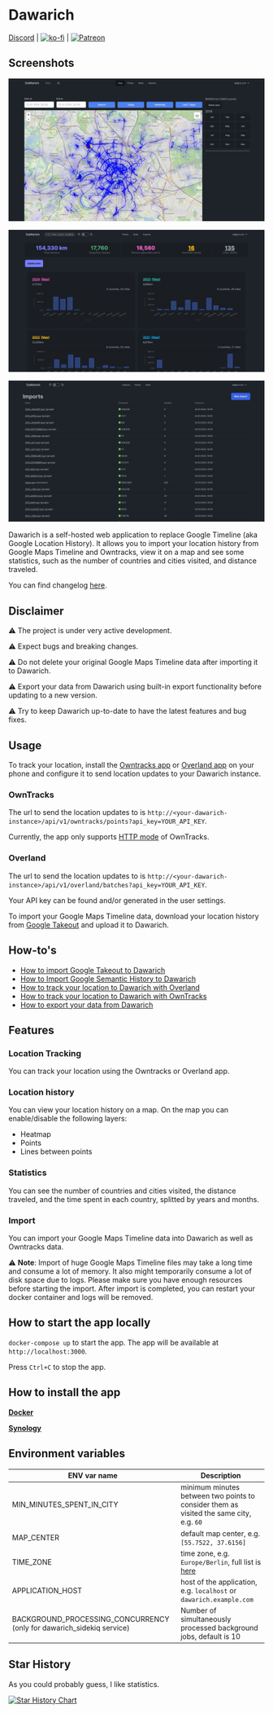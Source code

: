 # Dawarich


[Discord](https://discord.gg/pHsBjpt5J8) | [![ko-fi](https://ko-fi.com/img/githubbutton_sm.svg)](https://ko-fi.com/H2H3IDYDD) | [![Patreon](https://img.shields.io/endpoint.svg?url=https%3A%2F%2Fshieldsio-patreon.vercel.app%2Fapi%3Fusername%3Dfreika%26type%3Dpatrons&style=for-the-badge)](https://www.patreon.com/freika)

## Screenshots

![Map](screenshots/map.jpeg)

![Stats](screenshots/stats.jpeg)

![Import](screenshots/imports.jpeg)

Dawarich is a self-hosted web application to replace Google Timeline (aka Google Location History). It allows you to import your location history from Google Maps Timeline and Owntracks, view it on a map and see some statistics, such as the number of countries and cities visited, and distance traveled.

You can find changelog [here](CHANGELOG.md).

## Disclaimer

⚠️ The project is under very active development.

⚠️ Expect bugs and breaking changes.

⚠️ Do not delete your original Google Maps
Timeline data after importing it to Dawarich.

⚠️ Export your data from Dawarich using built-in
export functionality before updating to a new version.

⚠️ Try to keep Dawarich up-to-date to have the latest features and bug fixes.

## Usage

To track your location, install the [Owntracks app](https://owntracks.org/booklet/guide/apps/) or [Overland app](https://overland.p3k.app/) on your phone and configure it to send location updates to your Dawarich instance.

### OwnTracks

The url to send the location updates to is `http://<your-dawarich-instance>/api/v1/owntracks/points?api_key=YOUR_API_KEY`.

Currently, the app only supports [HTTP mode](https://owntracks.org/booklet/tech/http/) of OwnTracks.

### Overland

The url to send the location updates to is `http://<your-dawarich-instance>/api/v1/overland/batches?api_key=YOUR_API_KEY`.

Your API key can be found and/or generated in the user settings.

To import your Google Maps Timeline data, download your location history from [Google Takeout](https://takeout.google.com/) and upload it to Dawarich.

## How-to's

- [How to import Google Takeout to Dawarich](https://github.com/Freika/dawarich/wiki/How-to-import-your-Google-Takeout-data)
- [How to Import Google Semantic History to Dawarich](https://github.com/Freika/dawarich/wiki/How-to-import-your-Google-Semantic-History-data)
- [How to track your location to Dawarich with Overland](https://github.com/Freika/dawarich/wiki/How-to-track-your-location-to-Dawarich-with-Overland)
- [How to track your location to Dawarich with OwnTracks](https://github.com/Freika/dawarich/wiki/How-to-track-your-location-to-Dawarich-with-OwnTracks)
- [How to export your data from Dawarich](https://github.com/Freika/dawarich/wiki/How-to-export-your-data-from-Dawarich)

## Features

### Location Tracking

You can track your location using the Owntracks or Overland app.

### Location history

You can view your location history on a map. On the map you can enable/disable the following layers:

- Heatmap
- Points
- Lines between points

### Statistics

You can see the number of countries and cities visited, the distance traveled, and the time spent in each country, splitted by years and months.

### Import

You can import your Google Maps Timeline data into Dawarich as well as Owntracks data.

⚠️ **Note**: Import of huge Google Maps Timeline files may take a long time and consume a lot of memory. It also might temporarily consume a lot of disk space due to logs. Please make sure you have enough resources before starting the import. After import is completed, you can restart your docker container and logs will be removed.

## How to start the app locally

`docker-compose up` to start the app. The app will be available at `http://localhost:3000`.

Press `Ctrl+C` to stop the app.

## How to install the app

**[Docker](docs/Docker_install.md)**

**[Synology](docs/Synology_install.md)**

## Environment variables

| ENV var name                                                          | Description                                                                                                                |
|-----------------------------------------------------------------------|----------------------------------------------------------------------------------------------------------------------------|
| MIN_MINUTES_SPENT_IN_CITY                                             | minimum minutes between two points to consider them as visited the same city, e.g. `60`                                    |
| MAP_CENTER                                                            | default map center, e.g. `[55.7522, 37.6156]`                                                                              |
| TIME_ZONE                                                             | time zone, e.g. `Europe/Berlin`, full list is [here](https://github.com/Freika/dawarich/issues/27#issuecomment-2094721396) |
| APPLICATION_HOST                                                      | host of the application, e.g. `localhost` or `dawarich.example.com`                                                        |
| BACKGROUND_PROCESSING_CONCURRENCY (only for dawarich_sidekiq service) | Number of simultaneously processed background jobs, default is 10                                                          |

## Star History

As you could probably guess, I like statistics.

<a href="https://star-history.com/#Freika/dawarich&Date">
 <picture>
   <source media="(prefers-color-scheme: dark)" srcset="https://api.star-history.com/svg?repos=Freika/dawarich&type=Date&theme=dark" />
   <source media="(prefers-color-scheme: light)" srcset="https://api.star-history.com/svg?repos=Freika/dawarich&type=Date" />
   <img alt="Star History Chart" src="https://api.star-history.com/svg?repos=Freika/dawarich&type=Date" />
 </picture>
</a>

